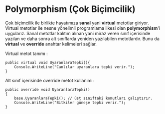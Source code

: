 
# Polymorphism (Çok Biçimcilik)

Çok biçimcilik ile birlikte hayatımıza **sanal** yani **virtual** metotlar giriyor. Virtual metotlar ile nesne yönelimli programlama ilkesi olan **polymorphism**'i uygularız. Sanal metotlar kalıtım alınan yani miraz veren sınıf içerisinde yazılan ve daha sonra alt sınıflarda yeniden yazılabilen metotlardır. Bunu da **virtual** ve **override** anahtar kelimeleri sağlar. 

Virtual metot tanımı : 

    public virtual void UyaranlaraTepki(){
        Console.WriteLine("Canlılar uyaranlara tepki verir.");
    }

Alt sınıf içerisinde override metot kullanımı: 

    public override void UyaranlaraTepki()
    {
        base.UyaranlaraTepki(); // üst sınıftaki komutları çalıştırır.
        Console.WriteLine("Bitkiler güneşe tepki verir.");
    }
